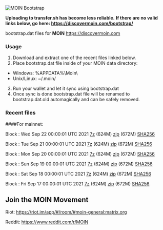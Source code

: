 ![MOIN Bootstrap](https://i.imgur.com/KjM1jMp.jpg)

**Uploading to transfer.sh has become less reliable.**
**If there are no valid links below, go here: https://discovermoin.com/bootstrap/**

bootstrap.dat files for **MOIN** https://discovermoin.com

### Usage

1. Download and extract one of the recent files linked below.
2. Place bootstrap.dat file inside of your MOIN data directory:
 - Windows: %APPDATA%\Moin\
 - Unix/Linux: ~/.moin/
3. Run your wallet and let it sync using bootstrap.dat
4. Once sync is done bootstrap.dat file will be renamed to bootstrap.dat.old automagically and can be safely removed.


### Recent files

####For mainnet:

Block : Wed Sep 22 00:00:01 UTC 2021 [7z](https://transfer.sh/x1FHCm/bootstrap.dat.20210922.7z) (624M) [zip](https://transfer.sh/n6fPue/bootstrap.dat.20210922.zip) (672M) [SHA256](https://transfer.sh/j5URQl/sha256.txt)

Block : Tue Sep 21 00:00:01 UTC 2021 [7z](https://transfer.sh/Q5Ifln/bootstrap.dat.20210921.7z) (624M) [zip](https://transfer.sh/DyoFlL/bootstrap.dat.20210921.zip) (672M) [SHA256](https://transfer.sh/uSTrTx/sha256.txt)

Block : Mon Sep 20 00:00:01 UTC 2021 [7z](https://transfer.sh/ukceTA/bootstrap.dat.20210920.7z) (624M) [zip](https://transfer.sh/8s9IBK/bootstrap.dat.20210920.zip) (672M) [SHA256](https://transfer.sh/vYVrc4/sha256.txt)

Block : Sun Sep 19 00:00:01 UTC 2021 [7z](https://transfer.sh/T0OHsF/bootstrap.dat.20210919.7z) (624M) [zip](https://transfer.sh/a6wBpR/bootstrap.dat.20210919.zip) (672M) [SHA256](https://transfer.sh/SkDpLo/sha256.txt)

Block : Sat Sep 18 00:00:01 UTC 2021 [7z](https://transfer.sh/86bPPh/bootstrap.dat.20210918.7z) (624M) [zip](https://transfer.sh/mqwwGl/bootstrap.dat.20210918.zip) (672M) [SHA256](https://transfer.sh/JPGaWk/sha256.txt)

Block : Fri Sep 17 00:00:01 UTC 2021 [7z](https://transfer.sh/NwmwJC/bootstrap.dat.20210917.7z) (624M) [zip](https://transfer.sh/P7HXlw/bootstrap.dat.20210917.zip) (672M) [SHA256](https://transfer.sh/l0Pvlj/sha256.txt)

## Join the MOIN Movement

Riot: https://riot.im/app/#/room/#moin-general:matrix.org

Reddit: https://www.reddit.com/r/MOIN
